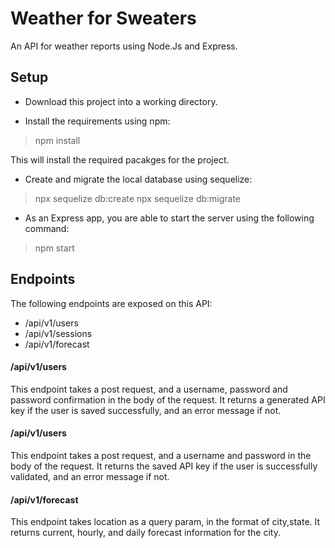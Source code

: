 # Weather for Sweaters
An API for weather reports using Node.Js and Express.

## Setup

* Download this project into a working directory.

* Install the requirements using npm:
> npm install

  This will install the required pacakges for the project.

* Create and migrate the local database using sequelize:
> npx sequelize db:create
> npx sequelize db:migrate

* As an Express app, you are able to start the server using the following command:
> npm start

## Endpoints

The following endpoints are exposed on this API:

* /api/v1/users
* /api/v1/sessions
* /api/v1/forecast

#### /api/v1/users
This endpoint takes a post request, and a username, password and password confirmation in the body of the request. It returns a generated API key if the user is saved successfully, and an error message if not.

#### /api/v1/users
This endpoint takes a post request, and a username and password in the body of the request. It returns the saved API key if the user is successfully validated, and an error message if not.

#### /api/v1/forecast
This endpoint takes location as a query param, in the format of city,state. It returns current, hourly, and daily forecast information for the city.
